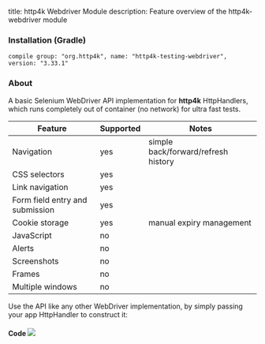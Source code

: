 title: http4k Webdriver Module
description: Feature overview of the http4k-webdriver module

### Installation (Gradle)
```compile group: "org.http4k", name: "http4k-testing-webdriver", version: "3.33.1"```

### About

A basic Selenium WebDriver API implementation for **http4k** HttpHandlers, which runs completely out of container (no network) for ultra fast tests.

| Feature | Supported | Notes |
|---------|-----------|-------|
| Navigation|yes|simple back/forward/refresh history|
| CSS selectors|yes||
| Link navigation|yes||
| Form field entry and submission|yes||
| Cookie storage|yes|manual expiry management|
| JavaScript|no||
| Alerts|no||
| Screenshots|no||
| Frames|no||
| Multiple windows|no||

Use the API like any other WebDriver implementation, by simply passing your app HttpHandler to construct it:

#### Code [<img class="octocat" src="/img/octocat-32.png"/>](https://github.com/http4k/http4k/blob/master/src/docs/guide/modules/webdriver/example.kt)

<script src="https://gist-it.appspot.com/https://github.com/http4k/http4k/blob/master/src/docs/guide/modules/webdriver/example.kt"></script>
